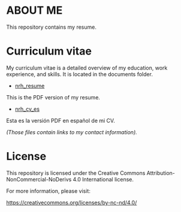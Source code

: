 # ABOUT ME
This repository contains my resume.

# Curriculum vitae
My curriculum vitae is a detailed overview of my education, work experience, and skills. It is located in the documents folder.

* [nrh_resume](documents/nrh_resume.pdf)

This is the PDF version of my resume.

* [nrh_cv_es](documents/nrh_cv_es.pdf)

Esta es la versión PDF en español de mi CV.

*(Those files contain links to my contact information).*

# License
This repository is licensed under the Creative Commons Attribution-NonCommercial-NoDerivs 4.0 International license. 

For more information, please visit: 

https://creativecommons.org/licenses/by-nc-nd/4.0/
